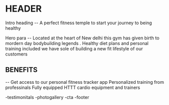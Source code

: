 # HEADER

Intro heading
-- A perfect fitness temple to start your journey to being healthy

Hero para
-- Located at the heart of New delhi this gym has given birth to
mordern day bodybuilding legends . Healthy diet plans and personal
training included we have sole of building a new fit lifestyle of
our customers

## BENEFITS

-- Get access to our personal fitness tracker app
Personalized training from professinals
Fully equipped HTTT cardio equipment and trainers

-testimonitals
-photogallery
-cta
-footer
